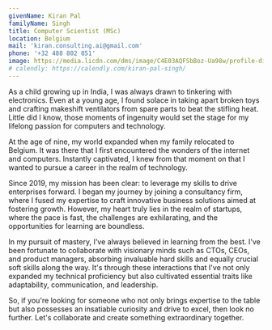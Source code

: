 ```yaml
---
givenName: Kiran Pal
familyName: Singh
title: Computer Scientist (MSc)
location: Belgium
mail: 'kiran.consulting.ai@gmail.com'
phone: '+32 488 802 851'
image: https://media.licdn.com/dms/image/C4E03AQFSbBoz-Ua98w/profile-displayphoto-shrink_800_800/0/1661151976955?e=2147483647&v=beta&t=9zYO9w9luOLTNTe55pU-Mnf6yUsb2HUdEYs6xLU3zfQ
# calendly: https://calendly.com/kiran-pal-singh/
---
```


As a child growing up in India, I was always drawn to tinkering with electronics. Even at a young age, I found solace in taking apart broken toys and crafting makeshift ventilators from spare parts to beat the stifling heat. Little did I know, those moments of ingenuity would set the stage for my lifelong passion for computers and technology.

At the age of nine, my world expanded when my family relocated to Belgium. It was there that I first encountered the wonders of the internet and computers. Instantly captivated, I knew from that moment on that I wanted to pursue a career in the realm of technology.

Since 2019, my mission has been clear: to leverage my skills to drive enterprises forward. I began my journey by joining a consultancy firm, where I fused my expertise to craft innovative business solutions aimed at fostering growth. However, my heart truly lies in the realm of startups, where the pace is fast, the challenges are exhilarating, and the opportunities for learning are boundless.

In my pursuit of mastery, I've always believed in learning from the best. I've been fortunate to collaborate with visionary minds such as CTOs, CEOs, and product managers, absorbing invaluable hard skills and equally crucial soft skills along the way. It's through these interactions that I've not only expanded my technical proficiency but also cultivated essential traits like adaptability, communication, and leadership.

So, if you're looking for someone who not only brings expertise to the table but also possesses an insatiable curiosity and drive to excel, then look no further. Let's collaborate and create something extraordinary together.
